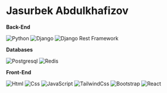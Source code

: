 # Jasurbek Abdulkhafizov


**Back-End**

![Python](https://img.shields.io/badge/Python-FFD43B?style=for-the-badge&logo=python&logoColor=blue)
![Django](https://img.shields.io/badge/Django-092E20?style=for-the-badge&logo=django&logoColor=green)
![Django Rest Framework](https://img.shields.io/badge/django%20rest-ff1709?style=for-the-badge&logo=django&logoColor=white)

**Databases**

![Postgresql](https://img.shields.io/badge/PostgreSQL-316192?style=for-the-badge&logo=postgresql&logoColor=white)
![Redis](https://img.shields.io/badge/redis-%23DD0031.svg?&style=for-the-badge&logo=redis&logoColor=white)


**Front-End**

![Html](https://img.shields.io/badge/Html5-E34F26?style=for-the-badge&logo=html5&logoColor=white)
![Css](https://img.shields.io/badge/Css3-1572B6?style=for-the-badge&logo=css3&logoColor=white)
![JavaScript](https://img.shields.io/badge/JavaScript-1572B6?style=for-the-badge&logo=javascript3&logoColor=white)
![TailwindCss](https://img.shields.io/badge/TailwindCss-1572B6?style=for-the-badge&logo=tailwindcss3&logoColor=white)
![Bootstrap](https://img.shields.io/badge/Bootstrap-1572B6?style=for-the-badge&logo=bootstrap3&logoColor=white)
![React](https://img.shields.io/badge/React-1572B6?style=for-the-badge&logo=react3&logoColor=white)

